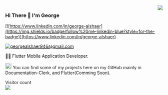 <img align='right' src="https://github-readme-stats.vercel.app/api?username=EngGeorge&show_icons=true&theme=synthwave">

### Hi There 👋 I'm George

[![https://www.linkedin.com/in/george-alshaer](https://img.shields.io/badge/follow%20me-linkedin-blue?style=for-the-badge)](https://www.linkedin.com/in/george-alshaer)
<!--
[![](https://img.shields.io/badge/visit-website-orange?style=for-the-badge)]()
[![https://github.com/EngGeorge](https://img.shields.io/badge/See-MyWork-blue?style=for-the-badge)](https://github.com/EngGeorge)
-->
[![georgealshaer946@gmail.com](https://img.shields.io/static/v1?label=email&message=me&color=red&logo=gmail&style=for-the-badge&logoColor=white)](mailto:georgealshaer946@gmail.com)

👨‍💻 Flutter Mobile Application Developer.

<img src="https://cdn.worldvectorlogo.com/logos/flutter-logo.svg" alt="Flutter" width="20" height="20"> You can find some of my projects here on my GitHub mainly in Documentation-Clerk, and Flutter(Comming Soon).



<!--
**EngGeorge/EngGeorge** is a ✨ _special_ ✨ repository because its `README.md` (this file) appears on your GitHub profile.
Here are some ideas to get you started:
- 🔭 I’m currently working on ...
- 🌱 I’m currently learning ...
- 👯 I’m looking to collaborate on ...
- 🤔 I’m looking for help with ...
- 💬 Ask me about ...
- 📫 How to reach me: ...
- 😄 Pronouns: ...
- ⚡ Fun fact: ...
-->

<p > 
  Visitor count<br>
  <img src="https://profile-counter.glitch.me/EngGeorge/count.svg" />
</p>
